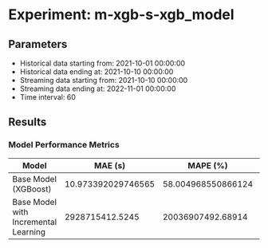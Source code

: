 
# Experiment: m-xgb-s-xgb_model

## Parameters
- Historical data starting from: 2021-10-01 00:00:00
- Historical data ending at: 2021-10-10 00:00:00
- Streaming data starting from: 2021-10-10 00:00:00
- Streaming data ending at: 2022-11-01 00:00:00
- Time interval: 60

## Results
### Model Performance Metrics
| Model                               | MAE (s)   | MAPE (%)   | RMSE (s)   |
|-------------------------------------|-----------|------------|------------|
| Base Model (XGBoost)                 | 10.973392029746565 | 58.004968550866124 | 18.700606886616313 |
| Base Model with Incremental Learning | 2928715412.5245      | 20036907492.68914      | 22103375026.389137      |

    